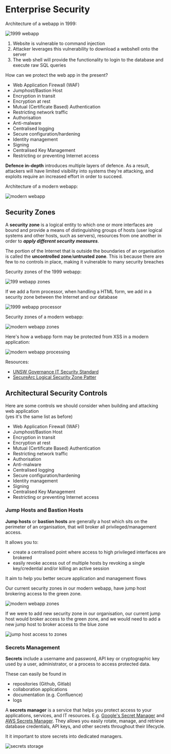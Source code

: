 # Enterprise Security

Architecture of a webapp in 1999:

![1999 webapp](../imgs/05-7_1999-webapp.png)

1. Website is vulnerable to command injection
2. Attacker leverages this vulnerability to download a webshell onto the server
3. The web shell will provide the functionality to login to the database and execute raw SQL queries

How can we protect the web app in the present?

* Web Application Firewall (WAF)
* Jumphost/Bastion Host
* Encryption in transit
* Encryption at rest
* Mutual (Certificate Based) Authentication
* Restricting network traffic
* Authorisation
* Anti-malware
* Centralised logging
* Secure configuration/hardening
* Identity management
* Signing
* Centralised Key Management
* Restricting or preventing Internet access

**Defence in-depth** introduces multiple layers of defence. As a result, attackers will have limited visibility into systems they're attacking, and exploits require an increased effort in order to succeed.

Architecture of a modern webapp:

![modern webapp](../imgs/05-13_modern-webapp.png)

## Security Zones

A **security zone** is a logical entity to which one or more interfaces are bound and provide a means of distinguishing groups of hosts (user logical systems and other hosts, such as servers), resources from one another in order to ***apply different security measures***.

The portion of the Internet that is outside the boundaries of an organisation is called the **uncontrolled zone**/**untrusted zone**. This is because there are few to no controls in place, making it vulnerable to many security breaches

Security zones of the 1999 webapp:

![199 webapp zones](../imgs/05-14_1999-webapp-zones.png)

If we add a form processor, when handling a HTML form, we add in a security zone between the Internet and our database

![1999 webapp processor](../imgs/05-16_1999-webapp-processing.png)

Security zones of a modern webapp:

![modern webapp zones](../imgs/05-15_modern-webapp-zones.png)

Here's how a webapp form may be protected from XSS in a modern application:

![modern webapp processing](TODO)

Resources:

* [UNSW Governance IT Security Standard](https://www.gs.unsw.edu.au/policy/itsecuritystandards.html)
* [SecureArc Logical Security Zone Patter](https://www.gs.unsw.edu.au/policy/itsecuritystandards.html)

## Architectural Security Controls

Here are some controls we should consider when building and attacking web application  
(yes it's the same list as before)

* Web Application Firewall (WAF)
* Jumphost/Bastion Host
* Encryption in transit
* Encryption at rest
* Mutual (Certificate Based) Authentication
* Restricting network traffic
* Authorisation
* Anti-malware
* Centralised logging
* Secure configuration/hardening
* Identity management
* Signing
* Centralised Key Management
* Restricting or preventing Internet access

### Jump Hosts and Bastion Hosts

**Jump hosts** or **bastion hosts** are generally a host which sits on the perimeter of an organisation, that will broker all privileged/management access.

It allows you to:

* create a centralised point where access to high privileged interfaces are brokered
* easily revoke access out of multiple hosts by revoking a single key/credential and/or killing an active session

It aim to help you better secure application and management flows

Our current security zones in our modern webapp, have jump host brokering access to the green zone.

![modern webapp zones](../imgs/05-15_modern-webapp-zones.png)

If we were to add new security zone in our organisation, our current jump host would broker access to the green zone, and we would need to add a new jump host to broker access to the blue zone

![jump host access to zones](../imgs/05-27_jump-host.jpg)

### Secrets Management

**Secrets** include a username and password, API key or cryptographic key used by a user, administrator, or a process to access protected data.

These can easily be found in

* repositories (Github, Gitlab)
* collaboration applications
* documentation (e.g. Confluence)
* logs

A **secrets manager** is a service that helps you protect access to your applications, services, and IT resources. E.g. [Google's Secret Manager](https://cloud.google.com/secret-manager) and [AWS Secrets Manager](https://aws.amazon.com/secrets-manager/). They allows you easily rotate, manage, and retrieve database credentials, API keys, and other secrets throughout their lifecycle.

It it important to store secrets into dedicated managers.

![secrets storage](../imgs/05-31_secrets-storage.jpg)
